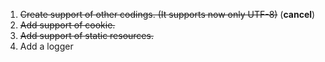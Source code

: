 1. ~~Create support of other codings. (It supports now only UTF-8)~~ (<b>cancel</b>)
2. ~~Add support of cookie.~~
3. ~~Add support of static resources.~~
4. Add a logger
